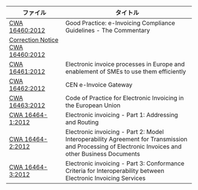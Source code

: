 | ファイル | タイトル |
| --- | --- |
| [CWA 16460:2012](CWA_16460.pwd) | Good Practice: e-Invoicing Compliance Guidelines - The Commentary |
| [Correction Notice CWA 16460:2012](CWA_16460_CorrNotice.pwd) |  |
| [CWA 16461:2012](CWA_16461.pwd) | Electronic invoice processes in Europe and enablement of SMEs to use them efficiently |
| [CWA 16462:2012](CWA_16462.pwd) | CEN e-Invoice Gateway |
| [CWA 16463:2012](CWA_16463.pwd) | Code of Practice for Electronic Invoicing in the European Union |
| [CWA 16464-1:2012](CWA_16464-1.pwd) | Electronic invoicing - Part 1: Addressing and Routing |
| [CWA 16464-2:2012](CWA_16464-2.pwd) | Electronic invoicing - Part 2: Model Interoperability Agreement for Transmission and Processing of Electronic Invoices and other Business Documents |
| [CWA 16464-3:2012](CWA_16464-3.pwd) | Electronic invoicing - Part 3: Conformance Criteria for Interoperability between Electronic Invoicing Services |